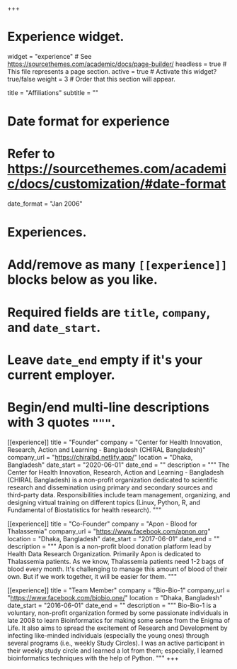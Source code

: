 +++
# Experience widget.
widget = "experience"  # See https://sourcethemes.com/academic/docs/page-builder/
headless = true  # This file represents a page section.
active = true  # Activate this widget? true/false
weight = 3  # Order that this section will appear.

title = "Affiliations"
subtitle = ""

# Date format for experience
#   Refer to https://sourcethemes.com/academic/docs/customization/#date-format
date_format = "Jan 2006"

# Experiences.
#   Add/remove as many `[[experience]]` blocks below as you like.
#   Required fields are `title`, `company`, and `date_start`.
#   Leave `date_end` empty if it's your current employer.
#   Begin/end multi-line descriptions with 3 quotes `"""`.
[[experience]]
  title = "Founder"
  company = "Center for Health Innovation, Research, Action and Learning - Bangladesh (CHIRAL Bangladesh)"
  company_url = "https://chiralbd.netlify.app/"
  location = "Dhaka, Bangladesh"
  date_start = "2020-06-01"
  date_end = ""
  description = """
  The Center for Health Innovation, Research, Action and Learning - Bangladesh (CHIRAL Bangladesh) is a non-profit organization dedicated to scientific research and dissemination using primary and secondary sources and third-party data. Responsibilities include team management, organizing, and designing virtual training on different topics (Linux, Python, R, and Fundamental of Biostatistics for health research).
  """

[[experience]]
  title = "Co-Founder"
  company = "Apon - Blood for Thalassemia"
  company_url = "https://www.facebook.com/apnon.org"
  location = "Dhaka, Bangladesh"
  date_start = "2017-06-01"
  date_end = ""
  description = """
  Apon is a non-profit blood donation platform lead by Health Data Research Organization. Primarily Apon is dedicated to Thalassemia patients. As we know, Thalassemia patients need 1-2 bags of blood every month. It's challenging to manage this amount of blood of their own. But if we work together, it will be easier for them.
  """

[[experience]]
  title = "Team Member"
  company = "Bio-Bio-1"
  company_url = "https://www.facebook.com/biobio.one/"
  location = "Dhaka, Bangladesh"
  date_start = "2016-06-01"
  date_end = ""
  description = """
  Bio-Bio-1 is a voluntary, non-profit organization formed by some passionate individuals in late 2008 to learn Bioinformatics for making some sense from the Enigma of Life. It also aims to spread the excitement of Research and Development by infecting like-minded individuals (especially the young ones) through several programs (i.e., weekly Study Circles). I was an active participant in their weekly study circle and learned a lot from them; especially, I learned bioinformatics techniques with the help of Python.
  """
+++
